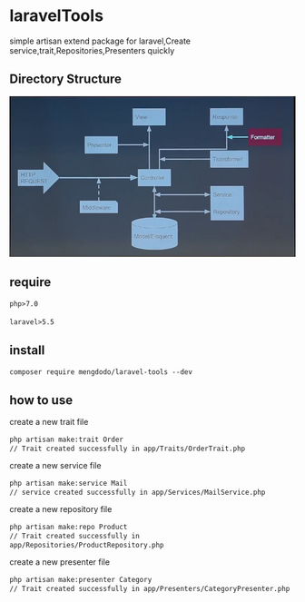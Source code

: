 # laravelTools

simple artisan extend package for laravel,Create service,trait,Repositories,Presenters quickly

## Directory Structure
![laravel path](./dst/WechatIMG6.jpeg)

## require
```$xslt
php>7.0

laravel>5.5
```

## install
```$xslt
composer require mengdodo/laravel-tools --dev
```

## how to use
create a new trait file  
```$xslt
php artisan make:trait Order
// Trait created successfully in app/Traits/OrderTrait.php
```

create a new service file  
```$xslt
php artisan make:service Mail
// service created successfully in app/Services/MailService.php
```

create a new repository file  
```$xslt
php artisan make:repo Product
// Trait created successfully in app/Repositories/ProductRepository.php
```

create a new presenter file  
```$xslt
php artisan make:presenter Category
// Trait created successfully in app/Presenters/CategoryPresenter.php
```
